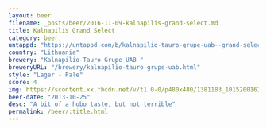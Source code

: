 ```yaml
---
layout: beer
filename: _posts/beer/2016-11-09-kalnapilis-grand-select.md
title: Kalnapilis Grand Select
category: beer
untappd: "https://untappd.com/b/kalnapilio-tauro-grupe-uab--grand-select/406620"
country: "Lithuania"
brewery: "Kalnapilio-Tauro Grupe UAB "
breweryURL: "/brewery/kalnapilio-tauro-grupe-uab.html"
style: "Lager - Pale"
score: 4
img: https://scontent.xx.fbcdn.net/v/t1.0-0/p480x480/1381183_10152001624088745_284273692_n.jpg?oh=3d54a1d7e906ce223e1d0819dfb6bbd9&oe=59A6E17F
beer-date: "2013-10-25"
desc: "A bit of a hobo taste, but not terrible"
permalink: /beer/:title.html
---
```

